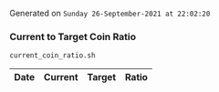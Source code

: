 Generated on `Sunday 26-September-2021 at 22:02:20`

### Current to Target Coin Ratio
`current_coin_ratio.sh`

Date|Current|Target|Ratio
---|---|---|---
